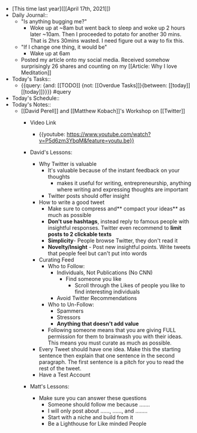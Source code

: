 - [This time last year]([[April 17th, 2021]])
- Daily Journal::
    - "Is anything bugging me?"
        - Woke up at ~8am but went back to sleep and woke up 2 hours later ~10am. Then I proceeded to potato for another 30 mins. That is 2hrs 30mins wasted. I need figure out a way to fix this.
    - "If I change one thing, it would be"
        - Wake up at 6am
    - Posted my article onto my social media. Received somehow surprisingly 26 shares and counting on my [[Article: Why I love Meditation]]
- Today's Tasks::
    - {{query: {and: [[TODO]] {not: [[Overdue Tasks]]}{between: [[today]] [[today]]}}}} #query
- Today's Schedule::
- Today's Notes::
    - [[David Perell]] and [[Matthew Kobach]]'s Workshop on [[Twitter]]
        - Video Link
            - {{youtube: https://www.youtube.com/watch?v=P5d6zm3YbqM&feature=youtu.be}}
        - David's Lessons:
            - Why Twitter is valuable
                - It's valuable because of the instant feedback on your thoughts
                    - makes it useful for writing, entrepreneurship, anything where writing and expressing thoughts are important
                - Twitter posts should offer insight
            - How to write a good tweet
                - Make sure to compress and** compact your ideas** as much as possible
                - **Don't use hashtags**, instead reply to famous people with insightful responses. Twitter even recommend to **limit posts to 2 clickable texts**
                - **Simplicity**- People browse Twitter, they don't read it
                - **Novelty/Insight** - Post new insightful points. Write tweets that people feel but can't put into words
            -  Curating Feed
                - Who to Follow:
                    - Individuals, Not Publications (No CNN)
                        - Find someone you like
                            - Scroll through the Likes of people you like to find interesting individuals
                    - Avoid Twitter Recommendations
                - Who to Un-Follow:
                    - Spammers
                    - Stressors
                    - **Anything that doesn't add value**
                - Following someone means that you are giving FULL permission for them to brainwash you with their ideas. This means you must curate as much as possible. 
            -  Every Tweet should have one idea.  Make this the starting sentence then explain that one sentence in the second paragraph. The first sentence is a pitch for you to read the rest of the tweet.
            - Have a Test Account 

        - Matt's Lessons:
            - Make sure you can answer these questions
                - Someone should follow me because .......
                - I will only post about ......, ......, and ........
                - Start with a niche and build from it
                - Be a Lighthouse for Like minded People

